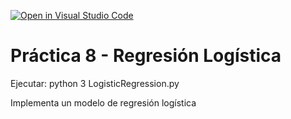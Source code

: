 [![Open in Visual Studio Code](https://classroom.github.com/assets/open-in-vscode-718a45dd9cf7e7f842a935f5ebbe5719a5e09af4491e668f4dbf3b35d5cca122.svg)](https://classroom.github.com/online_ide?assignment_repo_id=12516147&assignment_repo_type=AssignmentRepo)
# Práctica 8 - Regresión Logística

Ejecutar: python 3 LogisticRegression.py 

Implementa un modelo de regresión logística
